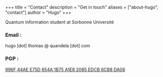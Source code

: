 +++
title = "Contact"
description = "Get in touch"
aliases = ["about-hugo", "contact"]
author = "Hugo"
+++

Quantum Information student at Sorbonne Université

### Email :

hugo [dot] thomas @ quandela [dot] com
### PGP :
<a href="/gpg.txt"> 996F 44AE E75D 654A 1B75  A1E8 2085 EDCB 6CB8 DA06 </a>